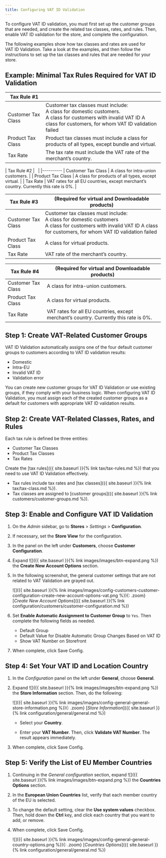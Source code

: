 ```yaml
---
title: Configuring VAT ID Validation
---
```


To configure VAT ID validation, you must first set up the customer groups that are needed, and create the related tax classes, rates, and rules. Then, enable VAT ID validation for the store, and complete the configuration.

The following examples show how tax classes and rates are used for VAT ID Validation. Take a look at the examples, and then follow the instructions to set up the tax classes and rules that are needed for your store.

## Example: Minimal Tax Rules Required for VAT ID Validation

|Tax Rule #1||
|--- |--- |
|Customer Tax Class|Customer tax classes must include: <br/>A class for domestic customers. <br/>A class for customers with invalid VAT ID A class for customers, for whom VAT ID validation failed|
|Product Tax Class|Product tax classes must include a class for products of all types, except bundle and virtual.|
|Tax Rate|The tax rate must include the VAT rate of the merchant’s country.|

| Tax Rule #2 |   |
|----------
| Customer Tax Class | A class for intra-union customers. |
| Product Tax Class | A class for products of all types, except virtual. |
| Tax Rate | VAT rates for all EU countries, except merchant’s country. Currently this rate is 0%. |

|Tax Rule #3 |(Required for virtual and Downloadable products)|
|--- |--- |
|Customer Tax Class|Customer tax classes must include: <br/>A class for domestic customers <br/>A class for customers with invalid VAT ID A class for customers, for whom VAT ID validation failed|
|Product Tax Class|A class for virtual products.|
|Tax Rate|VAT rate of the merchant’s country.|

|Tax Rule #4 |(Required for virtual and Downloadable products)|
|--- |--- |
|Customer Tax Class|A class for intra-union customers.|
|Product Tax Class|A class for virtual products.|
|Tax Rate|VAT rates for all EU countries, except merchant’s country. Currently this rate is 0%.|

## Step 1: Create VAT-Related Customer Groups

VAT ID Validation automatically assigns one of the four default customer groups to customers according to VAT ID validation results:

- Domestic
- Intra-EU
- Invalid VAT ID
- Validation error

You can create new customer groups for VAT ID Validation or use existing groups, if they comply with your business logic. When configuring VAT ID Validation, you must assign each of the created customer groups as a default for customers with appropriate VAT ID validation results.

## Step 2: Create VAT-Related Classes, Rates, and Rules

Each tax rule is defined be three entities:

- Customer Tax Classes
- Product Tax Classes
- Tax Rates

Create the [tax rules]({{ site.baseurl }}{% link tax/tax-rules.md %}) that you need to use VAT ID Validation effectively.

- Tax rules include tax rates and [tax classes]({{ site.baseurl }}{% link tax/tax-class.md %}).
- Tax classes are assigned to [customer groups]({{ site.baseurl }}{% link customers/customer-groups.md %}).

## Step 3: Enable and Configure VAT ID Validation

1. On the _Admin_ sidebar, go to **Stores** > _Settings_ > **Configuration**.

1. If necessary, set the **Store View** for the configuration.

1. In the panel on the left under **Customers**, choose **Customer Configuration**.

1. Expand ![]({{ site.baseurl }}{% link images/images/btn-expand.png %}) the **Create New Account Options** section.

1. In the following screenshot, the general customer settings that are not related to VAT Validation are grayed out.

    ![]({{ site.baseurl }}{% link images/images/config-customers-customer-configuration-create-new-account-options-vat.png %}){: .zoom}
    [_Create New Account Options_]({{ site.baseurl }}{% link configuration/customers/customer-configuration.md %})

1. Set **Enable Automatic Assignment to Customer Group** to `Yes`. Then complete the following fields as needed.

    - Default Group
    - Default Value for Disable Automatic Group Changes Based on VAT ID
    - Show VAT Number on Storefront

1. When complete, click <span class="btn">Save Config</span>.

## Step 4: Set Your VAT ID and Location Country

1. In the _Configuration_ panel on the left under **General**, choose **General**.

1. Expand ![]({{ site.baseurl }}{% link images/images/btn-expand.png %}) the **Store Information** section. Then, do the following:

    ![]({{ site.baseurl }}{% link images/images/config-general-general-store-information.png %}){: .zoom}
    [_Store Information_]({{ site.baseurl }}{% link configuration/general/general.md %})

    - Select your **Country**.

    - Enter your **VAT Number**. Then, click **Validate VAT Number**. The result appears immediately.

1. When complete, click <span class="btn">Save Config</span>.

## Step 5: Verify the List of EU Member Countries

1. Continuing in the _General configuration_ section, expand ![]({{ site.baseurl }}{% link images/images/btn-expand.png %}) the **Countries Options** section.

1. In the **European Union Countries** list, verify that each member country of the EU is selected.

1. To change the default setting, clear the **Use system values** checkbox. Then, hold down the **Ctrl** key, and click each country that you want to add, or remove.

1. When complete, click <span class="btn">Save Config</span>.

    ![]({{ site.baseurl }}{% link images/images/config-general-general-country-options.png %}){: .zoom}
    [_Countries Options_]({{ site.baseurl }}{% link configuration/general/general.md %})
